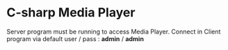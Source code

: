 # C-sharp Media Player
Server program must be running to access Media Player.
Connect in Client program via default user / pass : **admin** / **admin**
